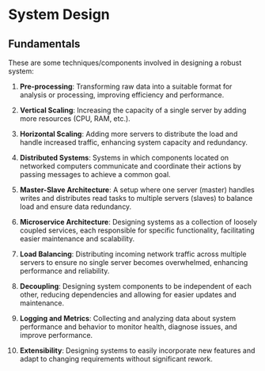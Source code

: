 # System Design

## Fundamentals

These are some techniques/components involved in designing a robust system:

1. **Pre-processing**: Transforming raw data into a suitable format for analysis or processing, improving efficiency and performance.

2. **Vertical Scaling**: Increasing the capacity of a single server by adding more resources (CPU, RAM, etc.).

3. **Horizontal Scaling**: Adding more servers to distribute the load and handle increased traffic, enhancing system capacity and redundancy.

4. **Distributed Systems**: Systems in which components located on networked computers communicate and coordinate their actions by passing messages to achieve a common goal.

5. **Master-Slave Architecture**: A setup where one server (master) handles writes and distributes read tasks to multiple servers (slaves) to balance load and ensure data redundancy.

6. **Microservice Architecture**: Designing systems as a collection of loosely coupled services, each responsible for specific functionality, facilitating easier maintenance and scalability.

7. **Load Balancing**: Distributing incoming network traffic across multiple servers to ensure no single server becomes overwhelmed, enhancing performance and reliability.

8. **Decoupling**: Designing system components to be independent of each other, reducing dependencies and allowing for easier updates and maintenance.

9. **Logging and Metrics**: Collecting and analyzing data about system performance and behavior to monitor health, diagnose issues, and improve performance.

10. **Extensibility**: Designing systems to easily incorporate new features and adapt to changing requirements without significant rework.
